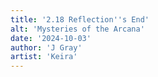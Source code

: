 ```yaml
---
title: '2.18 Reflection''s End'
alt: 'Mysteries of the Arcana'
date: '2024-10-03'
author: 'J Gray'
artist: 'Keira'
---
```

